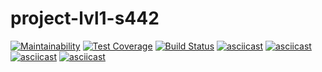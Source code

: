 # project-lvl1-s442
[![Maintainability](https://api.codeclimate.com/v1/badges/c066eed5c4b223019a1a/maintainability)](https://codeclimate.com/github/egupsv/project-lvl1-s442/maintainability)
[![Test Coverage](https://api.codeclimate.com/v1/badges/c066eed5c4b223019a1a/test_coverage)](https://codeclimate.com/github/egupsv/project-lvl1-s442/test_coverage)
[![Build Status](https://travis-ci.org/egupsv/project-lvl1-s442.svg?branch=master)](https://travis-ci.org/egupsv/project-lvl1-s442)
[![asciicast](https://asciinema.org/a/HprwluJzYyt0SF8ZzTJNsUhZM.svg)](https://asciinema.org/a/HprwluJzYyt0SF8ZzTJNsUhZM)
[![asciicast](https://asciinema.org/a/AeXWOJ5qerBiDISg5pgtChRdN.svg)](https://asciinema.org/a/AeXWOJ5qerBiDISg5pgtChRdN)
[![asciicast](https://asciinema.org/a/LoWnu7w3O3EEJoTKwUdcLC8UW.svg)](https://asciinema.org/a/LoWnu7w3O3EEJoTKwUdcLC8UW)
[![asciicast](https://asciinema.org/a/zFRBvW6KV1SKsJQmMKRflo2d0.svg)](https://asciinema.org/a/zFRBvW6KV1SKsJQmMKRflo2d0)

